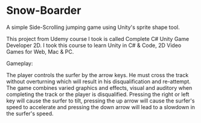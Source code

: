 # Snow-Boarder
A simple Side-Scrolling jumping game using Unity's sprite shape tool.

This project from Udemy course I took is called Complete C# Unity Game Developer 2D. I took this course to learn Unity in C# & Code, 2D Video Games for Web, Mac & PC.

Gameplay:

The player controls the surfer by the arrow keys. He must cross the track without overturning which will result in his disqualification and re-attempt.
The game combines varied graphics and effects, visual and auditory when completing the track or the player is disqualified.
Pressing the right or left key will cause the surfer to tilt, pressing the up arrow will cause the surfer's speed to accelerate and pressing the down arrow will lead to a slowdown in the surfer's speed.
